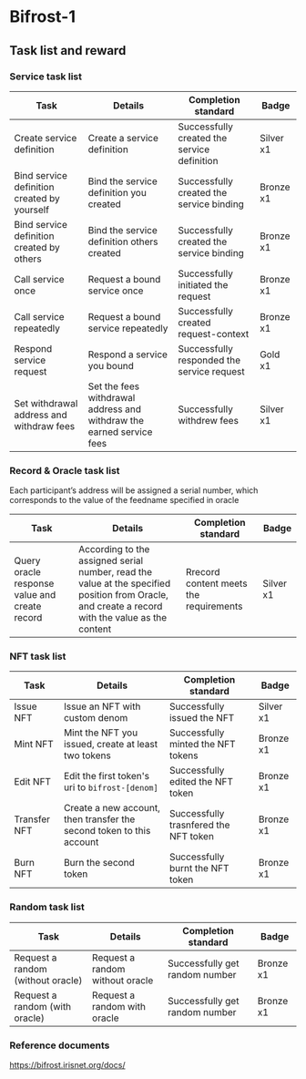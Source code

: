 # Bifrost-1

## Task list and reward

### Service task list

| Task                                        | Details                                                              | Completion standard                         | Badge     |
| ------------------------------------------- | -------------------------------------------------------------------- | ------------------------------------------- | --------- |
| Create service definition                   | Create a service definition                                          | Successfully created the service definition | Silver x1 |
| Bind service definition created by yourself | Bind the service definition you created                              | Successfully created the service binding    | Bronze x1 |
| Bind service definition created by others   | Bind the service definition others created                           | Successfully created the service binding    | Bronze x1 |
| Call service once                           | Request a bound service once                                         | Successfully initiated the request          | Bronze x1 |
| Call service repeatedly                     | Request a bound service repeatedly                                   | Successfully created request-context        | Bronze x1 |
| Respond service request                     | Respond a service you bound                                          | Successfully responded the service request  | Gold x1   |
| Set withdrawal address and withdraw fees    | Set the fees withdrawal address and withdraw the earned service fees | Successfully withdrew fees                  | Silver x1 |

### Record & Oracle task list

Each participant’s address will be assigned a serial number, which corresponds to the value of the feedname specified in oracle

| Task                                          | Details                                                                                                                                          | Completion standard                    | Badge     |
| --------------------------------------------- | ------------------------------------------------------------------------------------------------------------------------------------------------ | -------------------------------------- | --------- |
| Query oracle response value and create record | According to the assigned serial number, read the value at the specified position from Oracle, and create a record with the value as the content | Rrecord content meets the requirements | Silver x1 |

### NFT task list

| Task         | Details                                                              | Completion standard                   | Badge     |
| ------------ | -------------------------------------------------------------------- | ------------------------------------- | --------- |
| Issue NFT    | Issue an NFT with custom denom                                       | Successfully issued the NFT           | Silver x1 |
| Mint NFT     | Mint the NFT you issued, create at least two tokens                  | Successfully minted the NFT tokens    | Bronze x1 |
| Edit NFT     | Edit the first token's uri to `bifrost-[denom]`                      | Successfully edited the NFT token     | Bronze x1 |
| Transfer NFT | Create a new account, then transfer the second token to this account | Successfully trasnfered the NFT token | Bronze x1 |
| Burn NFT     | Burn the second token                                                | Successfully burnt the NFT token      | Bronze x1 |

### Random task list

| Task                              | Details                         | Completion standard            | Badge     |
| --------------------------------- | ------------------------------- | ------------------------------ | --------- |
| Request a random (without oracle) | Request a random without oracle | Successfully get random number | Bronze x1 |
| Request a random (with oracle)    | Request a random with oracle    | Successfully get random number | Bronze x1 |

### Reference documents

https://bifrost.irisnet.org/docs/
